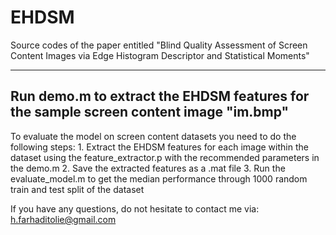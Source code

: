# EHDSM
Source codes of the paper entitled "Blind Quality Assessment of Screen Content Images via Edge Histogram Descriptor and Statistical Moments"

---------------------------------------
Run demo.m to extract the EHDSM features for the sample screen content image "im.bmp"
---------------------------------------
To evaluate the model on screen content datasets you need to do the following steps:
    1. Extract the EHDSM features for each image within the dataset using the feature_extractor.p with the recommended parameters in the demo.m
    2. Save the extracted features as a .mat file
    3. Run the evaluate_model.m to get the median performance through 1000 random train and test split of the dataset

If you have any questions, do not hesitate to contact me via: h.farhaditolie@gmail.com
